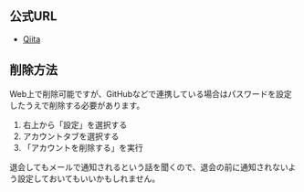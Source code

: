 ## 公式URL

- [Qiita](https://qiita.com/)

## 削除方法

Web上で削除可能ですが、GitHubなどで連携している場合はパスワードを設定したうえで削除する必要があります。

1. 右上から「設定」を選択する
2. アカウントタブを選択する
3. 「アカウントを削除する」を実行

退会してもメールで通知されるという話を聞くので、退会の前に通知されないよう設定しておいてもいいかもしれません。
